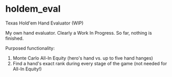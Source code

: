 # holdem_eval
Texas Hold'em Hand Evaluator (WIP)

My own hand evaluator. Clearly a Work In Progress. 
So far, nothing is finished.

Purposed functionality:
1) Monte Carlo All-In Equity (hero's hand vs. up to five hand hanges)
2) Find a hand's exact rank during every stage of the game (not needed for All-In Equity!)
